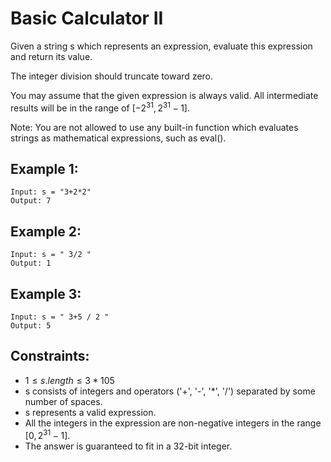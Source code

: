# Basic Calculator II

Given a string s which represents an expression, evaluate this expression  
and return its value. 

The integer division should truncate toward zero.

You may assume that the given expression is always valid. All intermediate  
results will be in the range of $[-2^{31}, 2^{31} - 1]$.

Note: You are not allowed to use any built-in function which evaluates  
strings as mathematical expressions, such as eval().

 

## Example 1:

    Input: s = "3+2*2"
    Output: 7

## Example 2:

    Input: s = " 3/2 "
    Output: 1

## Example 3:

    Input: s = " 3+5 / 2 "
    Output: 5

 

## Constraints:

* $1 \le s.length \le 3 * 105$
* s consists of integers and operators ('+', '-', '*', '/') separated by some number of spaces.
* s represents a valid expression.
* All the integers in the expression are non-negative integers in the range $[0, 2^{31} - 1]$.
* The answer is guaranteed to fit in a 32-bit integer.

